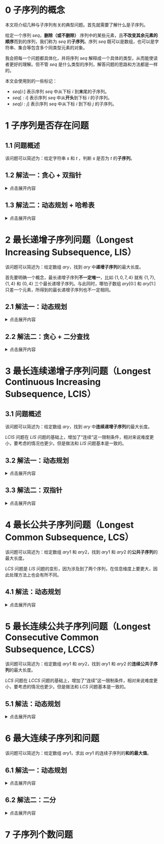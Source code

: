 # 0 子序列的概念

本文将介绍几种与子序列有关的典型问题。首先就需要了解什么是子序列。

给定一个序列 $seq$，**删除（或不删除）** 序列中的某些元素，且**不改变其余元素的顺序**而到的序列，我们称为 $seq$ 的**子序列**。序列 $seq$ 既可以是数组，也可以是字符串、集合等包含多个同类型元素的对象。

我会把每一个问题都具体化，并将序列 $seq$ 解释成一个具体的类型，从而能使读者更好的理解。但不管 $seq$ 是什么类型的序列，解答问题的思路和方法都是一样的。

本文会使用到的一些标记：

- $seq[i:]$ 表示序列 $seq$ 中从下标 $i$ 到**末**尾的子序列。
- $seq[:i]$ 表示序列 $seq$ 中从**开头**到下标 $i$ 的子序列。
- $seq[i : j]$ 表示序列 $seq$ 中从下标 $i$ 到下标 $j$ 的子序列。

# 1 子序列是否存在问题

## 1.1 问题概述

该问题可以简述为：给定字符串 $s$ 和 $t$ ，判断 $s$ 是否为 $t$ 的**子序列**。

## 1.2 解法一：贪心 + 双指针

<details>
<summary>点击展开内容</summary>

### 1.2.1 匹配过程

定义两个指针 $i$ 和 $j$，分别指向字符串 $s$ 和 $t$ 的首字符。遍历两个字符串，并对 $s[i]$ 和 $t[j]$ 进行匹配。如果匹配成功，则 $i$ 和 $j$ 同时向后移，否则只有 $j$ 向后移。如果最终 $i$ 移动到了 $s$ 的末尾，说明 $s$ 中所有字符都匹配成功了，即表明 $s$ 是 $t$ 的子序列。

有一点要注意，对于 $s[i]$，在 $t$ 中可能不止一个位置可以匹配，那究竟是匹配哪一个呢？从贪心的策略来上，我们选择匹配**先出现的那个字符**。

假如 $s[i]$ 在 $t$ 中出现了两次，一个位置在 $j_1$，另一个在 $j_2$，且 $j_1 < j_2$。那么匹配 $t[j_1]$ 是更优的选择。因为在 $t[j_2]$ 后面出现的字符，同时也在 $t[j_1]$ 的后面；而先匹配 $t[j_1]$ 的话，在 $t[j_1]$ 和 $t[j_2]$ 之间就有更多的字符可以进行匹配，增大了匹配成功的概率。

### 1.2.2 C++ 代码

```cpp
bool IsSubsequence(const string& s, const string& t)
{
    int i = 0;
    for (int j = 0; j < t.size(); ++j)
        if (s[i] == t[j]) ++i;

    return i == s.size();
}
```
</details>

## 1.3 解法二：动态规划 + 哈希表

<details>
<summary>点击展开内容</summary>

问题升级一下：假如有大量输入的 $s$，称作 $s_1$, $s_2$, ... , $s_k$，其中 $k \ge 10$ 亿，你需要依次检查它们是否为 $t$ 的子序列。在这种情况下，还采用解法一肯定会超时。不妨通过动态规划的方法，建立一个哈希表，再通过哈希表去匹配 $s$ 中的每一个字符，速度就会快很多了。

### 1.3.1 确定 $dp[i][j]$ 的含义

这种类似于对同一个主串做很多次匹配的问题，可以像 $KMP$ 算法一样，先用一些时间将主串中的信息建立成一个哈希表，就可以快速的进行匹配。在这里，我们姑且将字符串 $t$ 称作**主串**。

设主串 $t$ 的长度为 $n$。定义二维数组 $dp[n + 1][26]$, $dp[i][j]$ 表示主串 $t$ 中，从位置 $i$ 开始（包括 $i$ 在内）往后字符 $j$ **第一次出现**的位置。计算完 $dp$ 后，就能得到 $t$ 中从**每一个位置**开始往后**所有字符**第一次出现的位置。数组 $dp$ 也就是我们所说的哈希表。

由于需要记录后面的字符第一次出现的次数，所以需要采用**倒序遍历**。

### 1.3.2 确定边界条件

当 $i = n - 1$ 时，除了位置 $n - 1$，再往后就没有任何字符了，无法继续匹配。因此可以令所有的 $dp[n][j] = n(0 \le j < 26)$，这样就能正常匹配 $dp[n - 1][j]$。且当 $dp[i][j] = n$ 时，表明从 $i$ 开始往后不存在字符 $j$ 了，匹配结束。

### 1.3.3 推导 $dp[i][j]$

遍历主串 $t$, $n - 1 \ge i \ge 0$：
- 若 $t[i]$ 处的字符就是 $j$，则 $dp[i][j] = i$。
- 若 $t[i]$ 处的字符不是 $j$，则从位置 $i$ 开始往后字符 $j$ 第一次出现的位置，等同于从位置 $i + 1$ 开始往后字符 $j$ 第一次出现的位置，所以 $dp[i][j] = dp[i + 1][j]$。

综上有：

$$
f[i][j]=\left\lbrace
\begin{array}{ll}
i, & t[i]=j \\
f[i+1][j], & t[i] \ne j
\end{array}\right.
$$

### 1.3.4 匹配过程

在循环中，定义两个指针 $i$ 和 $j$ 分别指向字符串 $t$ 和 $s$ 的首字符, $j$ 遍历字符串 $s$, $0 \le j < s.size()$。

若 $d[i][s[j] - 'a'] = n$，说明往后没有字符可以匹配了，从而 $s$ 不是 $t$ 的子串，返回 $false$；若 $d[i][s[j] - 'a'] \ne n$，说明该处的字符与 $s[j]$ 匹配，则 $i$ 要跳转到该处的**下一个位置**，与 $s$ 的下一个位置（即 $j + 1$）进行匹配。

由于除了 $n$ 之外, $dp[i][j]$ 的最大值就是 $n - 1$，所以不用担心 $i = dp[i][j]$ 会出现越界的问题。循环能正常结束就说明字符串 $s$ 中的每一个字符都匹配成功了，返回 $true$。

### 1.3.5 C++ 代码

```cpp
bool Issubsequence(const string& s, const string& t)
{
    if (s.size() > t.size()) return false;  // s 比 t 更长，就不可能是 t 的子序列

    int n = t.size();
    vector<vector<int>> dp(n + 1, vector<int>(26, 0));
    for (auto& i : dp[n]) i = n;    // 初始化边界条件

    for (int i = n - 1; i >= 0; --i)
        for (int j = 0; j < 26; ++j)
            dp[i][j] = (t[i] == j + 'a') ? i : dp[i + 1][j];

    for (int i = 0, j = 0; j < s.size(); ++j)
    {
        if (dp[i][s[j] - 'a'] == n) // 到达主串末尾
            return false;
        i = dp[i][s[j] - 'a'] + 1;  // i 跳转到下一个位置进行匹配
    }

    return true;
}
```

</details>

# 2 最长递增子序列问题（Longest Increasing Subsequence, LIS）

该问题可以简述为：给定数组 $ary$，找到 $ary$ 中**递增子序列**的最大长度。

首先要明确一个概念，最长递增子序列**不一定唯一**，比如 $\lbrace 1,0,7,4 \rbrace$ 就有 $\lbrace 1,7 \rbrace$, $\lbrace 1,4 \rbrace$ 和 $\lbrace 0, 4 \rbrace$ 三个最长递增子序列。与此同时，哪怕子数组 $ary[0:]$ 和 $ary[1:]$ 只差一个元素，所得到的最长递增子序列也不一定相同。

## 2.1 解法一：动态规划

<details>
<summary>点击展开内容</summary>

### 2.1.1 确定 $dp[i]$ 的含义

定义一维数组 $dp[ary.size()]$, $dp[i]$ 表示在子序列 $ary[0:i]$ 中，**以 $ary[i]$ 结尾**的最长递增子序列的**长度**。

### 2.1.2 确定边界条件

由于一个元素就可以构成一个递增子序列，所以所有 $dp$ 值初始时都为1。

### 2.1.3 推导 $dp[i]$

我们用 $s[i]$ 表示子序列 $ary[0 : i]$ 中以 **$ary[i]$ 结尾的**最长递增子序列。

遍历数组 $ary$, $1 \le i < ary.size()$，对于以 $ary[i]$ 结尾的最长递增子序列的长度，需要根据子序列 $ary[0:i - 1]$ 推导。

遍历子序列 $ary[0 : i - 1]$, $0 \le j < i$：
- 若 $ary[j] < ary[i]$，那么将 $ary[i]$ 放到 $s[j]$ 的末尾，就可以构成一个新的递增子序列，即 $s[i]$，所以 $dp[i] = dp[j] + 1$；
- 若 $ary[j] \ge ary[i]$, $dp[i]$ 维持不变。

也有可能, $ary[i]$ 与另一个元素可以组成更长的递增子序列。所以 $dp[i]$ 应该是两种情况下的最大值，从而有：

$$ dp[i] = max(dp[i],\ dp[j] + 1) $$

最终的结果就是 $dp$ 中的最大值，保存在 $len$ 中。

### 2.1.4 C++ 代码

```cpp
int LengthOfLIS(const vector<int>& ary)
{
    vector<int> dp(ary.size(), 1);
    int len = 1;
    for (int i = 1; i < ary.size(); ++i)
    {
        for (int j = 0; j < i; ++j)
        {
            if (ary[j] < ary[i])  // 可以构成一个更长的递增子序列
            {
               dp[i] = max(dp[i], dp[j] + 1);
               len = max(len, dp[i]);
            }
        }
    }

    return len;
}
```

</details>

## 2.2 解法二：贪心 + 二分查找

<details>
<summary>点击展开内容</summary>

### 2.2.1 贪心的应用和证明

考虑一个简单的贪心，我们往子序列中加入元素来寻找最长递增子序列。如果我们要使递增子序列**尽可能的长**，那我们就需要让序列递增得**尽可能的慢**。因此我们希望每次在递增子序列最后加上的那个数尽可能的小。

我们用 $s_i$ 表示**长度为** $i$ 的**任意递增子序列**, $s_i[i]$ 表示子序列中的**第 $i$ 个元素**（最后一个）；维护一个数组 $p$, $p[i]$ 表示**所有**长度为 $i$ 的递增子序列**末尾元素中的最小值**，易知 $s_i[i] \ge p[i] > s_i[i - 1]$。

> 所谓瘦死的骆驼比马大，因为 $s_i$ 是递增的，所以即使 $p[i]$ 是末尾元素中的最小值，它也一定大于 $s_i[i - 1]$。

首先，数组 $p$ 一定是递增的，证明如下：

1. 证明一：

假设数组 $p$ 不递增，则存在 $i > j$，使得 $p[i] < p[j]$。对于递增子序列 $s_i$，我们从末尾删除 $i - j$ 个元素，序列长度变为 $i - (i - j) = j$。设剩余的递增序列为 $s_j'$，其最后一个元素为 $x$，则有 $x < s_i[i - 1] < p[i] < p[j]$。因为 $s_j'$ 也是一个长度为 $j$ 的递增子序列，但它的末尾元素比 $p[j]$ 小，这与 $p[j]$ 的定义相矛盾。所以数组 $p$ 是递增的。

2. 证明二：

假设 $p[i]$ 是递增子序列 $s_i$ 的末尾元素，则有 $p[i] = s_i[i]$。因为 $s_i[i - 1] \ge p[i - 1]$，所以有 $p[i] = s_i[i] > s_i[i - 1] \ge p[i]$，即 $p[i] > p[i]$。因此，数组 $p$ 是递增的。

### 2.2.2 确定二分逻辑

定义 $len$ 保存当前最长递增子序列的长度，则 $p[len]$ 表示数组 $p$ 的末尾元素。遍历数组 $ary$, $1 \le i < ary.size()$：
- 如果 $ary[i]$ > $p[len]$，说明遇到了一个更长的递增序列，则把 $ary[i]$ 加入到数组 $p$，并更新 $len$；
- 如果 $ary[i] \le p[len]$，说明其有可能是比某个递增子序列末尾元素**更小的元素**。在数组 $p$ 中进行**二分查找**，找到第一个比 $ary[i]$ 小的数的 $p[k]$，并更新 $p[k + 1] = ary[i]$。

> 或者说是找到第一个**不小于** $ary[i]$ 的数，即为要被更新的数。

第二点的原因如下：

如果 $ary[i] < p[len]$，且数组 $p$ 中存在 $k$ 使得 $p[k] < ary[i] \le p[k + 1]$。那么说明以 $p[k + 1]$ 为末尾元素，长度为 $k + 1$ 的递增子序列，遇到了一个更小的末尾元素 $ary[i]$，所以需要更新 $p[k + 1]$ 为 $ary[i]$。

要注意的是，最终的数组 $p$，维护的并不一定是最长递增子序列。

### 2.2.3 C++ 代码

```cpp
int FindPos(const vector<int>& p, int len, int key)   // 返回数组 p 中第一个小于 key 的数的下标
{
    int left = 1, right = len, pos = 0;   // 找不到比 key 小的数时，返回0，表明更新数组 p 的第一个元素 p[0]
    while (left <= right)  // 二分查找
    {
        int mid = (left + right) >> 1;
        if (p[mid] < key)
        {
            pos = mid;
            left = mid + 1;
        }
        else right = mid - 1;
    }

    return pos;
}

int LengthOfLIS(const vector<int>& ary)
{
    int n = ary.size(), len = 1;
    vector<int> p(n + 1, 1);
    p[len] = ary[0];
    for (int i = 1; i < n; ++i)
    {
        if (ary[i] > p[len]) p[++len] = ary[i];
        else p[FindPos(p, len, ary[i]) + 1] = ary[i];
    }

    return len;
}
```

</details>

# 3 最长连续递增子序列问题（Longest Continuous Increasing Subsequence, LCIS）

## 3.1 问题概述

该问题可以简述为：给定数组 $ary$，找到 $ary$ 中**连续递增子序列**的最大长度。

$LCIS$ 问题在 $LIS$ 问题的基础上，增加了“连续”这一限制条件，相对来说难度更小，要考虑的情况也更少。但是做法和 $LIS$ 问题基本是一致的。

## 3.2 解法一：动态规划

<details>
<summary>点击展开内容</summary>

### 3.2.1 确定 dp[i] 的含义

定义一维数组 $dp[ary.size()]$, $dp[i]$ 表示在子序列 $ary[0:i]$ 中，**以 $ary[i]$ 结尾的**最长连续递增子序列的**长度**。

### 3.2.2 确定边界条件

由于一个元素就可以构成一个递增子序列，所以所有 $dp$ 值初始时都为1。

### 3.2.3 推导 $dp[i]$

遍历数组 $ary$, $1 \le i < ary.size()$：
- 若 $ary[i] > ary[i - 1]$，将 $ary[i]$ 放到以 $ary[i - 1]$ 结尾的最长连续递增子序列的末尾，就可以构成一个**新的最长连续递增子序列**，所以 $dp[i] = dp[i - 1] + 1$；
- 若 $ary[i] \ge ary[i - 1]$，则 $ary[i]$ 无法与**前面的元素**构成连续的递增子序列，所以 $dp[i]$ 保持初始值1。

最终的结果就是 $dp$ 中的最大值，保存在 $len$ 中。

### 3.2.4 C++ 代码

```cpp
int LengthOfLCIS(const vector<int>& ary)
{
    vector<int> dp(ary.size(), 1);
    int len = 1;
    for (int i = 1; i < ary.size(); ++i)
    {
        if (ary[i] > ary[i - 1])
        {
            dp[i] = dp[i - 1] + 1;
            len = max(len, dp[i]);
        }
    }

    return len;
}
```

</details>

## 3.3 解法二：双指针

<details>
<summary>点击展开内容</summary>

### 3.3.1 遍历过程

定义 $i$ 和 $j$，分别指向当前连续递增子序列的**起始**和**末尾**。

遍历数组 $ary$, $1 \le j < ary.size()$：
- 如果 $ary[j] > ary[j - 1]$，说明 $ary[j]$ 可以和 $ary[j - 1]$ 继续构成一个连续递增子序列，因此 $j$ 继续往后移；
- 如果 $ary[j] \le ary[j + 1]$，说明 $ary[j]$ 和 $ary[j - 1]$ 无法构成一个连续递增子序列。记录此时子序列的长度 $j - i + 1$，并更新 $len$ 的值。随后将 $i$ 移到 $j$，指向下一个连续递增子序列的起始位置。

最终的结果就是 $len$ 保存的值。

### 3.3.2 C++ 代码

```cpp
int LengthOfLCIS(const vector<int>& ary)
{
    int len = 1;
    for (int i = 0, j = 1; j < ary.size(); ++j)
    {
        if (ary[j] <= ary[j - 1]) i = j;
        len = max(len, j - i + 1);
    }

    return len;
}
```

</details>

# 4 最长公共子序列问题（Longest Common Subsequence, LCS）

该问题可以简述为：给定数组 $ary1$ 和 $ary2$，找到 $ary1$ 和 $ary2$ 的**公共子序列**的最大长度。

$LCS$ 问题是 $LIS$ 问题的变形，因为涉及到了两个序列，在信息维度上要更大，因此处理方法上也会有所不同。

## 4.1 解法：动态规划

<details>
<summary>点击展开内容</summary>

### 4.1.1 确定 $dp[i][j]$ 的含义

设 $ary1$ 的长度为 $m$, $ary2$ 的长度为 $n$ 。定义二维数组 $dp[m + 1][n + 1]$, $dp[i][j]$ 表示子序列 $ary1[:i]$ 和 $ary2[:j]$ **最长公共子序列**的长度。

以 $ary1 = \lbrace 1,3,6,3,7 \rbrace$, $ary2 = \lbrace 1,3,5,2,7 \rbrace$ 为例。当 $i = 2$, $j = 2$ 时, $dp[2][2]$ 表示的是子序列 $ary1[2 : 4] = \lbrace 3,6,3,7 \rbrace$ 和 $ary2[2:4] = \lbrace 3,5,2,7 \rbrace$ 的最长公共子序列的长度。这个最长公共子序列是 $\lbrace 3,7 \rbrace$，所以 $dp[2][2] = 2$。

### 4.1.2 确定边界条件

边界条件无需单独计算，放到循环即可。所有 $dp$ 初始值为0，表明公共子序列长度为0。

### 4.1.3 推导 $dp[i][j]$

因为采用的是顺序遍历, $i$ 和 $j$ 都是从1开始，所以在访问数组元素时要将 $i$ 和 $j$ 减去1。

外层循环遍历数组 $ary1$, $1 \le i \le m$；内层循环遍历数组 $ary2$, $1 \le j \le n$：
- 若 $ary2[j - 1] \ne ary1[i - 1]$，表明两个子序列的首元素不相等，那么它们的最长公共子序列，应该等于下面两种情况的最大值：
  - 子序列 $ary1[:i]$ 和 $ary2[:j - 1]$ 的最长公共子序列的长度 $dp[i][j - 1]$；
  - 子序列 $ary1[:i - 1]$ 和 $ary2[:j]$ 的最长公共子序列的长度 $dp[i - 1][j]$；
- 若 $ary2[j] = ary1[i]$，表明两个子序列的首元素相等，此时需要考虑是否能使得公共子序列更长，其可以由 $dp[i - 1][j - 1]$ 推导。

设 $ary1[i - 1:]$ 和 $ary2[j - 1:]$ 的最长公共子序列为 $s$，因为 $ary2[j] = ary1[i]$，因此 $s$ 和 $ary1[i]$ 就可以构成一个更长的公共子序列。又因为 $dp[i - 1][j - 1]$ 表示子序列 $ary1[:i - 1]$ 和 $ary2[:j - 1]$ **最长公共子序列**的长度，所以综上可以得到：

$$dp[i][j]=\left\lbrace\begin{array}{ll}
dp[i][j] = dp[i - 1][j - 1] + 1, & ary2[j]\ne ary1[i] \\
max(dp[i][j - 1],\ dp[i - 1][j])[i+1][j], & ary2[j] = ary1[i]
\end{array}\right.$$

最终的结果就是 $dp[m][n]$，它表示数组 $ary1$ 和 $ary2$ 的最长公共子序列的长度。

### 4.1.4 C++ 代码

```cpp
int LengthOfLCS(const vector<int>& ary1, const vector<int>& ary2)
{
    int m = ary1.size(), n = ary1.size();
    vector<vector<int>> dp(m + 1, vector<int>(n + 1, 0));
    for (int i = 1; i <= m; ++i)
    {
        for (int j = 1; j <= n; ++j)
        {
            if (ary2[j - 1] == ary1[i - 1]) dp[i][j] = dp[i - 1][j - 1] + 1;
            else dp[i][j] = max(dp[i - 1][j], dp[i][j - 1]);
        }
    }

    return dp[m][n];
}
```
## 4.1.5 优化：空间复杂度

以 $ary1$ 为行遍历, $ary2$ 为列遍历时，遍历的顺序是由左往右，由上往下的。由于 $dp[i][j]$ 只和上一行的 $dp[i - 1][j - 1]$ 有关，所以我们可以**只保存上一行的 $dp$ 值**。在进入内层循环前定义一维数组 $newDp$，用来保存更新后的 $dp$，在内层循环结束后将其拷贝给 $dp$。结束循环后 $dp$ 保存的就是原 $dp[m + 1][n + 1]$ 中最后一行的信息，而 $dp[n]$ 就是最终的结果。

```cpp
int LengthOfLCS(const vector<int>& ary1, const vector<int>& ary2)
{
    int m = ary1.size(), n = ary2.size();
    vector<int> dp(n + 1, 0);
    for (int i = 1; i <= m; ++i)
    {
        vector<int> newDp(n + 1, 0);
        for (int j = 1; j <= n0; ++j)
        {
            if (ary2[j - 1] == ary1[i - 1]) newDp[j] = dp[j - 1] + 1;
            else newDp[j] = max(dp[j], newDp[j - 1]);
        }
        dp = newDp;
    }

    return dp[n];
}
```

</details>

# 5 最长连续公共子序列问题（Longest Consecutive Common Subsequence, LCCS）

该问题可以简述为：给定数组 $ary1$ 和 $ary2$，找到 $ary1$ 和 $ary2$ 的**连续公共子序列**的最大长度。

$LCS$ 问题在 $LCCS$ 问题的基础上，增加了“连续”这一限制条件，相对来说难度更小，要考虑的情况也更少。但是做法和 $LCS$ 问题基本是一致的。

## 5.1 解法：动态规划

<details>
<summary>点击展开内容</summary>

### 5.1.1 确定 $dp[i][j]$ 的含义

设 $ary1$ 的长度为 m, $ary2$ 的长度为 $n$ 。定义二维数组 $dp[m + 1][n + 1]$, $dp[i][j]$ 表示子序列 $ary1[i:]$ 和 $ary2[j:]$ **最长连续公共前缀**的长度。

以 $ary1 = \lbrace 1,2,3,2,1 \rbrace$, $ary2 = \lbrace 3,2,1,4,7 \rbrace$ 为例。当 $i = 2$, $j = 0$ 时, $dp[2][0]$ 表示的是子序列 $ary1[2:4] = \lbrace 3,2,1 \rbrace$ 和 $ary2[0:4] = \lbrace 3,2,1,4,7 \rbrace$ 的最长连续公共前缀的长度。这个最长连续公共前缀是 $\lbrace 3,2,1 \rbrace$，所以 $dp[2][0] = 3$。

暴力解法下，需要从前往后遍历两个数组，此时要考虑所有子序列的情况，并判断其中是否存在相同的子序列。而这个比较过程会多次计算重复的子序列，容易导致超时。即便通过去重的方式进行剪枝，剪枝这个操作本身还是会占用一定时间，当数组比较大时，即使是剪枝也治标不治本。

如果我们从后向前遍历两个数组的所有元素，对于子序列 $ary1[i:]$ 和 $ary2[j:]$ 的公共前缀，在整个数组中来看，其实就是一个**公共子序列**。因为子序列的起始位置不同，构成的前缀也不同，从而就避免了计算重复的情况。而且通过已经计算过的连续公共前缀的长度，可以快速得到下一个子序列的连续公共前缀的长度。

### 5.1.2 确定边界条件

边界条件无需单独计算，放到循环即可。所有 $dp$ 初始值为0，表明公共前缀长度为0。

### 5.1.3 推导 $dp[i][j]$

外层循环遍历数组 $ary1$, $m - 1 \ge i \ge 0$；内层循环遍历数组 $ary2$, $n - 1 \ge j \ge 0$：
- 若 $ary2[j] \ne ary1[i]$，表明两个子序列的首元素不相等，也就不存在公共前缀，继续遍历即可；
- 若 $ary2[j] = ary1[i]$，表明两个子序列的首元素相等，此时需要考虑是否能使得公共前缀更长，可以由 $dp[i + 1][j + 1]$ 推导。

设 $ary1[i + 1:]$ 和 $ary2[j + 1:]$ 的最长连续公共前缀（最长连续公共子序列）为 $s$，因为 $ary1[j] = ary2[i]$，因此 $ary1[i] + s$ 就可以构成一个更长的连续公共前缀。又因为 $dp[i + 1][j + 1]$ 表示子序列 $ary1[i + 1:]$ 和 $ary2[j + 1:]$ **最长连续公共前缀**的长度，所以可以得到：

$$
dp[i][j] = dp[i + 1][j + 1] + 1
$$

最终的结果就是 $dp$ 中的最大值，保存在 $len$ 中。

### 5.1.4 C++ 代码

```cpp
int LengthOfLCCS(const vector<int>& ary1, const vector<int>& ary2)
{
    int m = ary1.size(), n = ary2.size(), len = 0;
    vector<vector<int>> dp(m + 1, vector<int>(n + 1, 0));
    for (int i = m - 1; i >= 0; --i)
    {
        for (int j = n - 1; j >= 0; --j)
        {
            if (ary2[j] == ary1[i])
            {
                dp[i][j] = dp[i + 1][j + 1] + 1;
                len = max(len, dp[i][j]);   // 出现相等前缀时再更新 len，减少比较时间
            }
        }
    }

    return len;
}
```

### 5.1.5 优化：空间复杂度

以 $ary1$ 为行遍历, $ary2$ 为列遍历时，遍历的顺序是由右往左，由下往上的。由于 $dp[i][j]$ 只和下一行的 $dp[i + 1][j + 1]$ 有关，所以我们可以只保存下一行的 $dp$ 值。在进入内层循环前定义一维数组 $newDp$，来保存更新后的 $dp$，在内层循环结束后将其拷贝给 $dp$。结束循环后 $dp$ 保存的就是原 $dp[m + 1][n + 1]$ 中最后一行的信息，而最大值保存在 $len$ 中。

```cpp
int LengthOfLCCS(const vector<int>& ary1, const vector<int>& ary2)
{
    int m = ary1.size(), n = ary2.size(), len = 0;
    vector<int> dp(n + 1, 0);
    for (int i = m - 1; i >= 0; --i)
    {
        vector<int> newDp(n + 1, 0);
        for (int j = n - 1; j >= 0; --j)
        {
            if (ary2[j] == ary1[i])
            {
                newDp[j] = dp[j + 1] + 1;
                len = max(len, newDp[j]);
            }
        }
        dp = newDp;
    }

    return len;
}
```

</details>

# 6 最大连续子序列和问题

该问题可以简述为：给定数组 $ary1$，求出 $ary1$ 的连续子序列的**和的最大值**。

## 6.1 解法一：动态规划

<details>
<summary>点击展开内容</summary>

### 6.1.1 确定 dp[i] 的含义

定义一维数组 $dp[ary.size()]$，$dp[i]$ 表示子序列 $ary[:i]$ 中，以 $ary[i]$ 为结尾的最大连续子序列和。

### 6.1.2 确定边界条件

当 $i = 0$ 时，子数组中只有一个元素，所以最大连续子序列和是 $ary[0]$，即 $dp[0] = ary[0]$。

### 6.1.3 推导 $dp[i]$

遍历数组 $ary$, $1 \le i < ary.size()$。因为要求的是最大连续子序列和，当我们将 $dp[i - 1]$ 加上 $ary[i]$ 后，如果值比 $ary[i]$ 小，说明 $ary[i]$ 应该单独成为一个连续子序列。因此 $dp[i]$ 应该取 $ary[i]$ 和 $dp[i - 1] + ary[i]$ 中的最大值。

$$dp[i] = max(dp[i - 1] + ary[i],\ ary[i])$$

最终的结果就是 $dp$ 中的最大值，保存在 $sum$ 中。

### 6.1.4 C++ 代码

```cpp
int MaxSubsequenceSum(const vector<int>& ary)
{
    vector<int> dp(ary.size(), 0);
    dp[0] = ary[0];
    int sum = ary[0];
    for (int i = 1; i < ary.size(); ++i)
    {
        dp[i] = max(dp[i - 1] + ary[i], ary[i]);
        sum = max(sum, dp[i]);
    }

    return sum;
}
```

### 6.1.5 优化：空间复杂度

由于 $dp[i]$ 只和 $dp[i - 1]$ 有关，因此可以只保存前一天的 $dp$ 值，用一个整型变量即可。

```cpp
int MaxSubsequenceSum(const vector<int>& ary)
{
    int sum = ary[0], maxSum = ary[0];
    for (int i = 1; i < ary.size(); ++i)
    {
        sum = max(sum + ary[i], ary[i]);
        maxSum = max(maxSum, sum);
    }

    return maxSum;
}
```

</details>

## 6.2 解法二：二分

<details>
<summary>点击展开内容</summary>

### 6.2.1 定义操作

不得不说，这真是一个相当巧妙的方法，在这里我参考的是力扣的[官方题解](https://leetcode.cn/problems/maximum-subarray/solutions/228009/zui-da-zi-xu-he-by-leetcode-solution/)，并以我自己的理解描述一遍。

我们定义一个操作 $Get(a,\ l,\ r)$，该操作表示查询序列 $ary[l:r]$ 的最大连续子序列和。那么最终我们要求的答案就是 $Get(ary,\ 0,\ ary.size() - 1)$。

### 6.2.2 二分区间

接下来说明如何通过**二分**来求得结果。

对于区间 $[l,\ r]$，定义 $m = (l + r) / 2$。对区间 $[l,\ m]$ 和 $[m + 1,\ r]$ 分治求解。当递归逐层深入直到区间长度为 1 的时，递归**开始返回**。这个时候需要考虑，如何将区间 $[l,\ m]$ 和 $[m + 1,\ r]$ 的信息合并到区间 $[l,\ r]$ 中。最关键的两个问题是：

- 维护区间的哪些信息？
- 如何合并这些信息？

对于一个区间 $[l,\ r]$，我们主要维护四个量：

- $lSum$ 表示 $[l,\ r]$ 内以 $l$ 为**左端点**的最大连续子序列和；
- $rSum$ 表示 $[l,\ r]$ 内以 $r$ 为**右端点**的最大连续子序列和；
- $mSum$ 表示 $[l,\ r]$ 内的最大连续子序列和。
- $iSum$ 表示 $[l,\ r]$ 内的总和。

我们称 $[l,\ m]$ 为 $[l,\ r]$ 的**左子区间**, $[m + 1,\ r]$ 为 $[l,\ r]$ 的**右子区间**。

### 6.2.3 合并区间

那么如何通过左右子区间的信息合并得到 $[l,\ r]$ 的信息呢？

显然，对于长度为1的区间 $[i,\ i]$，四个量的值都和 $ary[i]$ 相等。

对于长度大于1的区间 $[l,\ r]$：
- $iSum$：区间 $[l,\ r]$ 的 $iSum$ 就等于**左子区间**的 $iSum$ 加上**右子区间**的 $iSum$。
- $lSum$：$lSum$ 存在两种可能，它要么等于**左子区间**的 $lSum$，要么等于**左子区间**的 $iSum$ 加上**右子区间**的 $lSum$，二者取大。
- $rSum$：同理，$rSum$ 存在两种可能，它要么等于**右子区间**的 $rSum$，要么等于**右子区间**的 $iSum$ 加上**左子区间**的 $rSum$，二者取大。
- 计算好上面三个量之后，就很好计算 $[l,\ r]$ 的 $mSum$ 了。
  - 如果 $mSum$ 对应的区间跨越 $m$，则 $mSum$ 是**左子区间**的 $rSum$ 和 **右子区间**的 $lSum$ 之和；
  - 如果 $mSum$ 对应的区间不跨越 $m$，则 $mSum$ 是**左子区间**的 $mSum$ 和 **右子区间**的 $mSum$ 中的一个。
  - $mSum$ 是这三者取大。

```cpp
struct Status
{
    int lSum, rSum, mSum, iSum;
};

Status Merge(Status l, Status r)
{
    int iSum = l.iSum + r.iSum;
    int lSum = max(l.lSum, l.iSum + r.lSum);
    int rSum = max(r.rSum, r.iSum + l.rSum);
    int mSum = max(max(l.mSum, r.mSum), l.rSum + r.lSum);

    // 返回一个复合字面量
    return (Status){ lSum, rSum, mSum, iSum };
};

Status Get(vector<int> &a, int l, int r)
{
    if (l == r) return (Status){ a[l], a[l], a[l], a[l] }; // 区间长度为1
    int m = (l + r) >> 1;
    Status lSub = Get(a, l, m);
    Status rSub = Get(a, m + 1, r);

    return Merge(lSub, rSub);
}

int MaxSubsequenceSum(const vector<int>& ary)
{
    return Get(ary, 0, ary.size() - 1).mSum;
}
```
</details>

# 7 子序列个数问题
